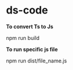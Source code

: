 # ds-code
**To convert Ts to Js**

npm run build


**To run specific js file**

npm run dist/file_name.js